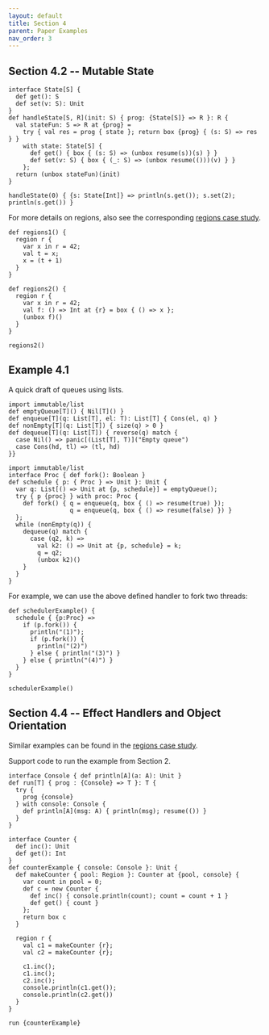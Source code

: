 ```yaml
---
layout: default
title: Section 4
parent: Paper Examples
nav_order: 3
---
```


## Section 4.2 -- Mutable State
```effekt
interface State[S] {
  def get(): S
  def set(v: S): Unit
}
def handleState[S, R](init: S) { prog: {State[S]} => R }: R {
  val stateFun: S => R at {prog} =
    try { val res = prog { state }; return box {prog} { (s: S) => res } }
    with state: State[S] {
      def get() { box { (s: S) => (unbox resume(s))(s) } }
      def set(v: S) { box { (_: S) => (unbox resume(()))(v) } }
    };
  return (unbox stateFun)(init)
}
```
```effekt:repl
handleState(0) { {s: State[Int]} => println(s.get()); s.set(2); println(s.get()) }
```

For more details on regions, also see the corresponding [regions case study](regions).
```effekt
def regions1() {
  region r {
    var x in r = 42;
    val t = x;
    x = (t + 1)
  }
}
```
```effekt
def regions2() {
  region r {
    var x in r = 42;
    val f: () => Int at {r} = box { () => x };
    (unbox f)()
  }
}
```
```effekt:repl
regions2()
```

## Example 4.1
A quick draft of queues using lists.
```effekt
import immutable/list
def emptyQueue[T]() { Nil[T]() }
def enqueue[T](q: List[T], el: T): List[T] { Cons(el, q) }
def nonEmpty[T](q: List[T]) { size(q) > 0 }
def dequeue[T](q: List[T]) { reverse(q) match {
  case Nil() => panic[(List[T], T)]("Empty queue")
  case Cons(hd, tl) => (tl, hd)
}}
```

```effekt
import immutable/list
interface Proc { def fork(): Boolean }
def schedule { p: { Proc } => Unit }: Unit {
  var q: List[() => Unit at {p, schedule}] = emptyQueue();
  try { p {proc} } with proc: Proc {
    def fork() { q = enqueue(q, box { () => resume(true) });
                 q = enqueue(q, box { () => resume(false) }) }
  };
  while (nonEmpty(q)) {
    dequeue(q) match {
      case (q2, k) =>
        val k2: () => Unit at {p, schedule} = k;
        q = q2;
        (unbox k2)()
    }
  }
}
```
For example, we can use the above defined handler to fork two threads:
```effekt
def schedulerExample() {
  schedule { {p:Proc} =>
    if (p.fork()) {
      println("(1)");
      if (p.fork()) {
        println("(2)")
      } else { println("(3)") }
    } else { println("(4)") }
  }
}
```
```effekt:repl
schedulerExample()
```

## Section 4.4 -- Effect Handlers and Object Orientation
Similar examples can be found in the [regions case study](/casestudies/regions.html#regions).

Support code to run the example from Section 2.
```effekt
interface Console { def println[A](a: A): Unit }
def run[T] { prog : {Console} => T }: T {
  try {
    prog {console}
  } with console: Console {
    def println[A](msg: A) { println(msg); resume(()) }
  }
}
```


```effekt
interface Counter {
  def inc(): Unit
  def get(): Int
}
def counterExample { console: Console }: Unit {
  def makeCounter { pool: Region }: Counter at {pool, console} {
    var count in pool = 0;
    def c = new Counter {
      def inc() { console.println(count); count = count + 1 }
      def get() { count }
    };
    return box c
  }

  region r {
    val c1 = makeCounter {r};
    val c2 = makeCounter {r};

    c1.inc();
    c1.inc();
    c2.inc();
    console.println(c1.get());
    console.println(c2.get())
  }
}
```

```effekt:repl
run {counterExample}
```